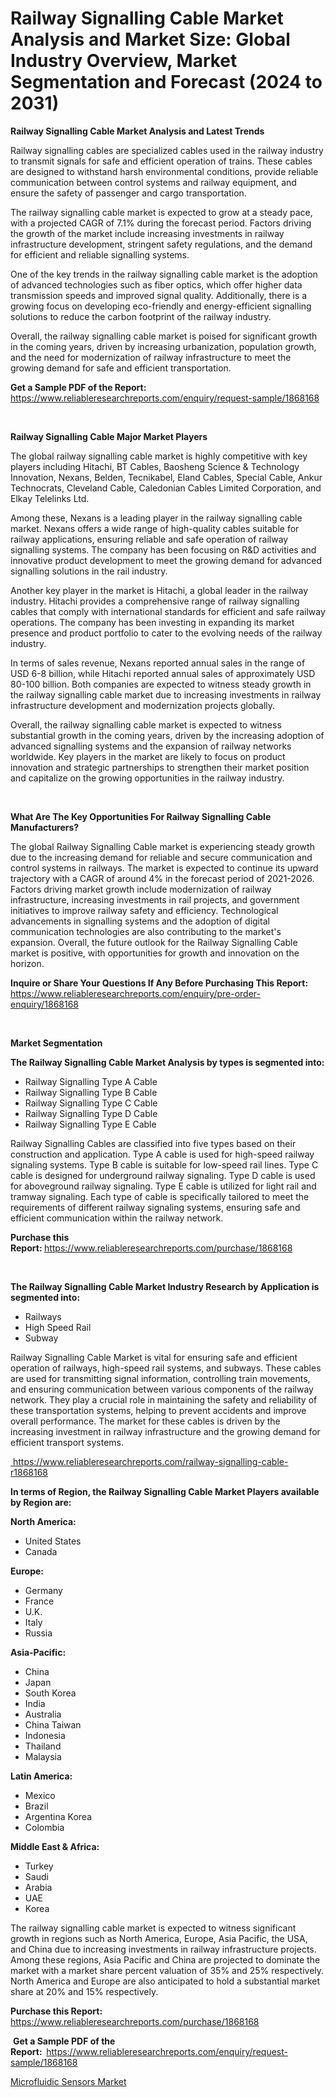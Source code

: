 <p><h1>Railway Signalling Cable Market Analysis and Market Size: Global Industry Overview, Market Segmentation and Forecast (2024 to 2031)</h1></p><p><strong>Railway Signalling Cable Market Analysis and Latest Trends</strong></p>
<p><p>Railway signalling cables are specialized cables used in the railway industry to transmit signals for safe and efficient operation of trains. These cables are designed to withstand harsh environmental conditions, provide reliable communication between control systems and railway equipment, and ensure the safety of passenger and cargo transportation.</p><p>The railway signalling cable market is expected to grow at a steady pace, with a projected CAGR of 7.1% during the forecast period. Factors driving the growth of the market include increasing investments in railway infrastructure development, stringent safety regulations, and the demand for efficient and reliable signalling systems.</p><p>One of the key trends in the railway signalling cable market is the adoption of advanced technologies such as fiber optics, which offer higher data transmission speeds and improved signal quality. Additionally, there is a growing focus on developing eco-friendly and energy-efficient signalling solutions to reduce the carbon footprint of the railway industry.</p><p>Overall, the railway signalling cable market is poised for significant growth in the coming years, driven by increasing urbanization, population growth, and the need for modernization of railway infrastructure to meet the growing demand for safe and efficient transportation.</p></p>
<p><strong>Get a Sample PDF of the Report:&nbsp;</strong> <a href="https://www.reliableresearchreports.com/enquiry/request-sample/1868168">https://www.reliableresearchreports.com/enquiry/request-sample/1868168</a></p>
<p>&nbsp;</p>
<p><strong>Railway Signalling Cable Major Market Players</strong></p>
<p><p>The global railway signalling cable market is highly competitive with key players including Hitachi, BT Cables, Baosheng Science & Technology Innovation, Nexans, Belden, Tecnikabel, Eland Cables, Special Cable, Ankur Technocrats, Cleveland Cable, Caledonian Cables Limited Corporation, and Elkay Telelinks Ltd. </p><p>Among these, Nexans is a leading player in the railway signalling cable market. Nexans offers a wide range of high-quality cables suitable for railway applications, ensuring reliable and safe operation of railway signalling systems. The company has been focusing on R&D activities and innovative product development to meet the growing demand for advanced signalling solutions in the rail industry. </p><p>Another key player in the market is Hitachi, a global leader in the railway industry. Hitachi provides a comprehensive range of railway signalling cables that comply with international standards for efficient and safe railway operations. The company has been investing in expanding its market presence and product portfolio to cater to the evolving needs of the railway industry.</p><p>In terms of sales revenue, Nexans reported annual sales in the range of USD 6-8 billion, while Hitachi reported annual sales of approximately USD 80-100 billion. Both companies are expected to witness steady growth in the railway signalling cable market due to increasing investments in railway infrastructure development and modernization projects globally.</p><p>Overall, the railway signalling cable market is expected to witness substantial growth in the coming years, driven by the increasing adoption of advanced signalling systems and the expansion of railway networks worldwide. Key players in the market are likely to focus on product innovation and strategic partnerships to strengthen their market position and capitalize on the growing opportunities in the railway industry.</p></p>
<p>&nbsp;</p>
<p><strong>What Are The Key Opportunities For Railway Signalling Cable Manufacturers?</strong></p>
<p><p>The global Railway Signalling Cable market is experiencing steady growth due to the increasing demand for reliable and secure communication and control systems in railways. The market is expected to continue its upward trajectory with a CAGR of around 4% in the forecast period of 2021-2026. Factors driving market growth include modernization of railway infrastructure, increasing investments in rail projects, and government initiatives to improve railway safety and efficiency. Technological advancements in signalling systems and the adoption of digital communication technologies are also contributing to the market's expansion. Overall, the future outlook for the Railway Signalling Cable market is positive, with opportunities for growth and innovation on the horizon.</p></p>
<p><strong>Inquire or Share Your Questions If Any Before Purchasing This Report:</strong> <a href="https://www.reliableresearchreports.com/enquiry/pre-order-enquiry/1868168">https://www.reliableresearchreports.com/enquiry/pre-order-enquiry/1868168</a></p>
<p>&nbsp;</p>
<p><strong>Market Segmentation</strong></p>
<p><strong>The Railway Signalling Cable Market Analysis by types is segmented into:</strong></p>
<p><ul><li>Railway Signalling Type A Cable</li><li>Railway Signalling Type B Cable</li><li>Railway Signalling Type C Cable</li><li>Railway Signalling Type D Cable</li><li>Railway Signalling Type E Cable</li></ul></p>
<p><p>Railway Signalling Cables are classified into five types based on their construction and application. Type A cable is used for high-speed railway signaling systems. Type B cable is suitable for low-speed rail lines. Type C cable is designed for underground railway signaling. Type D cable is used for aboveground railway signaling. Type E cable is utilized for light rail and tramway signaling. Each type of cable is specifically tailored to meet the requirements of different railway signaling systems, ensuring safe and efficient communication within the railway network.</p></p>
<p><strong>Purchase this Report:&nbsp;</strong><a href="https://www.reliableresearchreports.com/purchase/1868168">https://www.reliableresearchreports.com/purchase/1868168</a></p>
<p>&nbsp;</p>
<p><strong>The Railway Signalling Cable Market Industry Research by Application is segmented into:</strong></p>
<p><ul><li>Railways</li><li>High Speed Rail</li><li>Subway</li></ul></p>
<p><p>Railway Signalling Cable Market is vital for ensuring safe and efficient operation of railways, high-speed rail systems, and subways. These cables are used for transmitting signal information, controlling train movements, and ensuring communication between various components of the railway network. They play a crucial role in maintaining the safety and reliability of these transportation systems, helping to prevent accidents and improve overall performance. The market for these cables is driven by the increasing investment in railway infrastructure and the growing demand for efficient transport systems.</p></p>
<p><a href="https://www.reliableresearchreports.com/railway-signalling-cable-r1868168">&nbsp;https://www.reliableresearchreports.com/railway-signalling-cable-r1868168</a></p>
<p><strong>In terms of Region, the Railway Signalling Cable Market Players available by Region are:</strong></p>
<p>
    <p> <strong> North America: </strong>
        <ul>
            <li>United States</li>
            <li>Canada</li>
        </ul>
        </p> 
    <p> <strong> Europe: </strong>
        <ul>
            <li>Germany</li>
            <li>France</li>
            <li>U.K.</li>
            <li>Italy</li>
            <li>Russia</li>
        </ul>
        </p> 
    <p> <strong> Asia-Pacific: </strong>
        <ul>
            <li>China</li>
            <li>Japan</li>
            <li>South Korea</li>
            <li>India</li>
            <li>Australia</li>
            <li>China Taiwan</li>
            <li>Indonesia</li>
            <li>Thailand</li>
            <li>Malaysia</li>
        </ul>
        </p> 
    <p> <strong> Latin America: </strong>
        <ul>
            <li>Mexico</li>
            <li>Brazil</li>
            <li>Argentina Korea</li>
            <li>Colombia</li>
        </ul>
        </p> 
    <p> <strong> Middle East & Africa: </strong>
        <ul>
            <li>Turkey</li>
            <li>Saudi</li>
            <li>Arabia</li>
            <li>UAE</li>
            <li>Korea</li>
        </ul>
    </p>
    </p>
<p><p>The railway signalling cable market is expected to witness significant growth in regions such as North America, Europe, Asia Pacific, the USA, and China due to increasing investments in railway infrastructure projects. Among these regions, Asia Pacific and China are projected to dominate the market with a market share percent valuation of 35% and 25% respectively. North America and Europe are also anticipated to hold a substantial market share at 20% and 15% respectively.</p></p>
<p><strong>Purchase this Report: </strong><a href="https://www.reliableresearchreports.com/purchase/1868168">https://www.reliableresearchreports.com/purchase/1868168</a></p>
<p>&nbsp;<strong>Get a Sample PDF of the Report:&nbsp;&nbsp;</strong><a href="https://www.reliableresearchreports.com/enquiry/request-sample/1868168">https://www.reliableresearchreports.com/enquiry/request-sample/1868168</a></p>
<p><strong></strong></p>
<p><p><a href="https://github.com/rakibtthstu9900/Market-Research-Report-List-1/blob/main/microfluidic-sensors-market.md">Microfluidic Sensors Market</a></p></p>